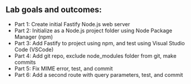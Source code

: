 ## Lab goals and outcomes:

- Part 1: Create initial Fastify Node.js web server
- Part 2: Initialize as a Node.js project folder using Node Package Manager (npm)
- Part 3: Add Fastify to project using npm, and test using Visual Studio Code (VSCode)
- Part 4: Add git repo, exclude node_modules folder from git, make commits
- Part 5: Fix MIME error, test, and commit
- Part 6: Add a second route with query parameters, test, and commit
